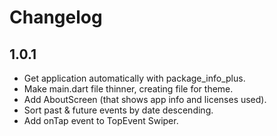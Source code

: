 # Changelog

## 1.0.1

- Get application automatically with package_info_plus.
- Make main.dart file thinner, creating file for theme.
- Add AboutScreen (that shows app info and licenses used).
- Sort past & future events by date descending.
- Add onTap event to TopEvent Swiper.
